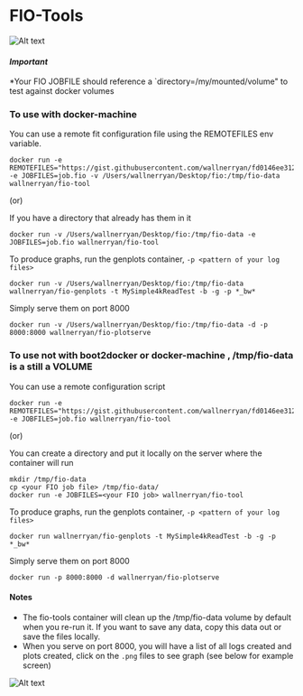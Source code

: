 # FIO-Tools

![Alt text](http://i.imgur.com/VLLKBYD.png "Plot Example")

#### *Important*
*Your FIO JOBFILE should reference a `directory=/my/mounted/volume" to test against docker volumes

### To use with docker-machine

You can use a remote fit configuration file using the REMOTEFILES env variable.
```
docker run -e REMOTEFILES="https://gist.githubusercontent.com/wallnerryan/fd0146ee3122278d7b5f/raw/d089b6321746fe2928ce3f89fe64b437d1f669df/job.fio" -e JOBFILES=job.fio -v /Users/wallnerryan/Desktop/fio:/tmp/fio-data wallnerryan/fio-tool
```

(or)

If you have a directory that already has them in it
```
docker run -v /Users/wallnerryan/Desktop/fio:/tmp/fio-data -e JOBFILES=job.fio wallnerryan/fio-tool
```

To produce graphs, run the genplots container, `-p <pattern of your log files>`
```
docker run -v /Users/wallnerryan/Desktop/fio:/tmp/fio-data wallnerryan/fio-genplots -t MySimple4kReadTest -b -g -p *_bw*
```

Simply serve them on port 8000
```
docker run -v /Users/wallnerryan/Desktop/fio:/tmp/fio-data -d -p 8000:8000 wallnerryan/fio-plotserve
```

###  To use not with boot2docker or docker-machine , /tmp/fio-data is a still a VOLUME

You can use a remote configuration script
```
docker run -e REMOTEFILES="https://gist.githubusercontent.com/wallnerryan/fd0146ee3122278d7b5f/raw/2eb7d0ae9b77fa5a93662fe8088df2d83fff9ab2/job.fio" -e JOBFILES=job.fio wallnerryan/fio-tool
```
(or)

You can create a directory and put it locally on the server where the container will run
```
mkdir /tmp/fio-data
cp <your FIO job file> /tmp/fio-data/
docker run -e JOBFILES=<your FIO job> wallnerryan/fio-tool
```

To produce graphs, run the genplots container, `-p <pattern of your log files>`
```
docker run wallnerryan/fio-genplots -t MySimple4kReadTest -b -g -p *_bw*
```

Simply serve them on port 8000
```
docker run -p 8000:8000 -d wallnerryan/fio-plotserve
```

#### Notes

- The fio-tools container will clean up the /tmp/fio-data volume by default when you re-run it. If you want to save any data, copy this data out or save the files locally.
- When you serve on port 8000, you will have a list of all logs created and plots created, click on the `.png` files to see graph (see below for example screen)


![Alt text](http://i.imgur.com/sTGuS27.png "Served Files")
